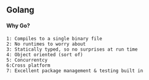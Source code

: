 ## Golang

#### Why Go?

    1: Compiles to a single binary file
    2: No runtimes to worry about
    3: Statically typed, so no surprises at run time
    4: Object oriented (sort of)
    5: Concurrentcy
    6:Cross platform
    7: Excellent package management & testing built in
